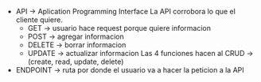 - API -> Aplication Programming Interface
La API corrobora lo que el cliente quiere.
    - GET -> usuario hace request porque quiere informacion
    - POST -> agregar informacion
    - DELETE -> borrar informacion
    - UPDATE -> actualizar informacion
Las 4 funciones hacen al CRUD -> (create, read, update, delete) 
- ENDPOINT -> ruta por donde el usuario va a hacer la peticion a la API
